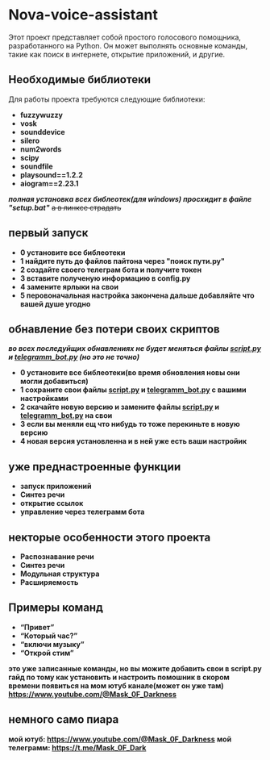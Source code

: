 # Nova-voice-assistant

Этот проект представляет собой простого голосового помощника, разработанного на Python. Он может выполнять основные команды, такие как поиск в интернете, открытие приложений, и другие.

## Необходимые библиотеки

Для работы проекта требуются следующие библиотеки:

*   **fuzzywuzzy**
*   **vosk**
*   **sounddevice**
*   **silero**
*   **num2words**
*   **scipy**
*   **soundfile**
*   **playsound==1.2.2**
*   **aiogram==2.23.1**

***полная установка всех библеотек(для windows) просхидит в файле "setup.bat"***
~~а в линксе страдать~~



## первый запуск

* **0     установите все библеотеки**
* **1     найдите путь до файлов пайтона через "поиск пути.py"**
* **2     создайте своего телеграм бота и получите токен**
* **3     вставите полученую информацию в config.py**
* **4     замените ярлыки на свои**
* **5     перовоначальная настройка закончена дальше добавляйте что вашей душе угодно**

## обнавление без потери своих скриптов
 
***во всех последуйщих обнавлениях не будет меняться файлы <ins>script.py</ins> и <ins>telegramm_bot.py</ins> (но это не точно)***

* **0     установите все библеотеки(во время обновления новы они могли добавиться)**
* **1     сохраните свои файлы <ins>script.py</ins> и <ins>telegramm_bot.py</ins> с вашими настройками**
* **2     скачайте новую версию и замените файлы <ins>script.py</ins> и <ins>telegramm_bot.py</ins>  на свои**
* **3     если вы меняли ещ что нибудь то тоже перекиньте в новую версию**
* **4     новая версия установленна и в ней уже есть ваши настройик**



## уже преднастроенные функции

*   **запуск приложений**
*   **Синтез речи**
*   **открытие ссылок**
*   **управление через телеграмм бота**

## некторые особенности этого проекта

*   **Распознавание речи**
*   **Синтез речи**
*   **Модульная структура**
*   **Расширяемость**



## Примеры команд

*   **“Привет”**
*   **“Который час?”**
*   **“включи музыку”**
*   **“Открой стим”**

**это уже записанные команды, но вы можите добавить свои в script.py**
**гайд по тому как установить и настроить помошник в скором времени появиться на мом ютуб канале(может он уже там)**
**https://www.youtube.com/@Mask_0F_Darkness**

## немного само пиара
**мой ютуб: https://www.youtube.com/@Mask_0F_Darkness**
**мой телеграмм: https://t.me/Mask_0F_Dark**

